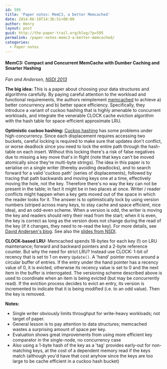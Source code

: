 ```yaml
---
id: 595
title: 'Paper notes: MemC3, a better Memcached'
date: 2014-06-18T14:36:51+00:00
author: Henry
layout: post
guid: http://the-paper-trail.org/blog/?p=595
permalink: /paper-notes-memc3-a-better-memcached/
categories:
  - Paper notes
---
```


#### MemC3: Compact and Concurrent MemCache with Dumber Caching and Smarter Hashing

  _Fan and Andersen, [NSDI 2013](https://www.usenix.org/conference/nsdi13/)_

**The big idea:** This is a paper about choosing your data structures and algorithms carefully. By paying careful attention to the workload and functional requirements, the authors reimplement [memcached](http://memcached.org/) to achieve a) better concurrency and b) better space efficiency. Specifically, they introduce a variant of cuckoo hashing that is highly amenable to concurrent workloads, and integrate the venerable CLOCK cache eviction algorithm with the hash table for space-efficient approximate LRU.

<!--more-->

**Optimistic cuckoo hashing:** [Cuckoo hashing](http://en.wikipedia.org/wiki/Cuckoo_hashing) has some problems under high-concurrency. Since each displacement requires accessing two buckets, careful locking is required to make sure that updates don't conflict, or worse deadlock since you need to lock the entire path through the hash-table on each insert. Without this locking there's a risk of false negatives due to missing a key move that's in flight (note that keys can't be moved atomically since they're multi-byte strings). The idea in this paper is to serialise on a single writer (thereby avoiding deadlocks), and to search forward for a valid 'cuckoo path' (series of displacements), followed by tracing that path backwards and moving keys one at a time, effectively moving the hole, not the key. Therefore there's no way the key can not be present in the table; in fact it might be in two places at once. Writer / reader conflicts might happen when a key gets moved out of the space in which the reader looks for it. The answer is to optimistically lock by using version numbers (striped across many keys, to stay cache and space efficient, nice idea), and an odd-even scheme. When a version is odd, the writer is moving the key and readers should retry their read from the start; when it is even, the key is correct as long as the version does not change during the read of the key (if it changes, they need to re-read the key). For more details, see [David Andersen's blog](http://da-data.blogspot.com/2013/03/optimistic-cuckoo-hashing-for.html). See also the [slides from NSDI](https://www.usenix.org/sites/default/files/conference/protected-files/fan_nsdi13_slides.pdf).

**CLOCK-based LRU:** Memcached spends 18-bytes for each key (!) on LRU maintenance; forward and backward pointers and a 2-byte reference counter. But why the need for strict LRU? Instead use CLOCK: 1-bit of recency that is set to 1 on every `Update()`. A 'hand' pointer moves around a circular buffer of entries. If the entry under the hand pointer has a recency value of 0, it is evicted, otherwise its recency value is set to 0 and the next item in the buffer is interrogated. The versioning scheme described above is used to coordinate when an item is being evicted (but may be concurrently read). If the eviction process decides to evict an entry, its version is incremented to indicate that it is being modified (i.e. to an odd value). Then the key is removed.

**Notes:**

* Single writer obviously limits throughput for write-heavy workloads; not target of paper.
* General lesson is to pay attention to data structures; memcached wastes a surprising amount of space per key.
* Evaluation shows great improvements from using more efficient key comparator in the single-node, no concurrency case
* Also using a 1-byte hash of the key as a 'tag' provides early-out for non-matching keys, at the cost of a dependent memory read if the keys match (although you'd have that cost anyhow since the keys are too large to be cache efficient in a cuckoo hash bucket)
